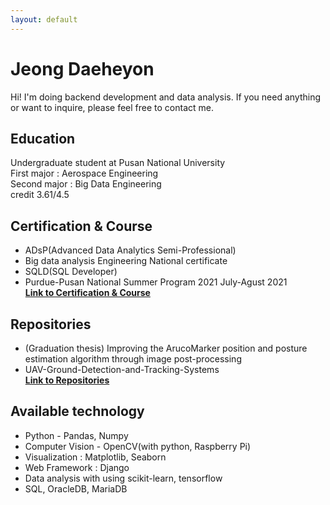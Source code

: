 ```yaml
---
layout: default
---
```


# Jeong Daeheyon
Hi! I'm doing backend development and data analysis. If you need anything or want to inquire, please feel free to contact me.  

## Education
Undergraduate student at Pusan National University  
First major : Aerospace Engineering  
Second major : Big Data Engineering  
credit 3.61/4.5  

## Certification & Course
*   ADsP(Advanced Data Analytics Semi-Professional)  
*   Big data analysis Engineering National certificate  
*   SQLD(SQL Developer)  
*   Purdue-Pusan National Summer Program 2021 July-Agust 2021  
<strong>[Link to Certification & Course](https://github.com/Jeong-Daniel/certification)</strong>

## Repositories
*   (Graduation thesis) Improving the ArucoMarker position and posture estimation algorithm through image post-processing
*   UAV-Ground-Detection-and-Tracking-Systems  
<strong>[Link to Repositories](https://github.com/Jeong-Daniel?tab=repositories)</strong>

## Available technology
* Python - Pandas, Numpy
* Computer Vision - OpenCV(with python, Raspberry Pi)
* Visualization : Matplotlib, Seaborn
* Web Framework : Django
* Data analysis with using scikit-learn, tensorflow
* SQL, OracleDB, MariaDB